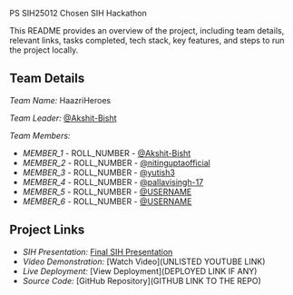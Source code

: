  PS SIH25012 Chosen SIH Hackathon

This README provides an overview of the project, including team details, relevant links, tasks completed, tech stack, key features, and steps to run the project locally.

## Team Details

*Team Name:* HaazriHeroes 

*Team Leader:* [@Akshit-Bisht](https://github.com/Akshit-Bisht)

*Team Members:*

- *MEMBER_1* - ROLL_NUMBER - [@Akshit-Bisht](https://github.com/Akshit-Bisht)
- *MEMBER_2* - ROLL_NUMBER - [@nitinguptaofficial](https://github.com/nitinguptaofficial)
- *MEMBER_3* - ROLL_NUMBER - [@yutish3](https://github.com/yutish3)
- *MEMBER_4* - ROLL_NUMBER - [@pallavisingh-17](https://github.com/pallavisingh-17)
- *MEMBER_5* - ROLL_NUMBER - [@USERNAME](https://github.com/USERNAME)
- *MEMBER_6* - ROLL_NUMBER - [@USERNAME](https://github.com/USERNAME)

## Project Links

- *SIH Presentation:* [Final SIH Presentation](https://github.com/nitinguptaofficial/SIH_2025_INTERNAL_ROUND/blob/main/files/Internal_PPT_HaazriHeros.pdf)
- *Video Demonstration:* [Watch Video](UNLISTED YOUTUBE LINK)
- *Live Deployment:* [View Deployment](DEPLOYED LINK IF ANY)
- *Source Code:* [GitHub Repository](GITHUB LINK TO THE REPO)